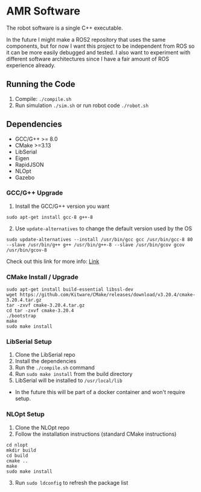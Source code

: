 
# AMR Software

The robot software is a single C++ executable.

In the future I might make a ROS2 repository that uses the same components, but for now I want this project to be independent from ROS so it can be more easily debugged and tested. I also want to experiment with different software architectures since I have a fair amount of ROS experience already.

## Running the Code
1. Compile: `./compile.sh`
2. Run simulation `./sim.sh` or run robot code `./robot.sh`

## Dependencies
* GCC/G++ >= 8.0
* CMake >=3.13 
* LibSerial
* Eigen
* RapidJSON
* NLOpt
* Gazebo

### GCC/G++ Upgrade
1. Install the GCC/G++ version you want
```
sudo apt-get install gcc-8 g++-8
```
2. Use `update-alternatives` to change the default version used by the OS
```
sudo update-alternatives --install /usr/bin/gcc gcc /usr/bin/gcc-8 80 --slave /usr/bin/g++ g++ /usr/bin/g++-8 --slave /usr/bin/gcov gcov /usr/bin/gcov-8
```

Check out this link for more info: [Link](https://linuxize.com/post/how-to-install-gcc-on-ubuntu-20-04/)

### CMake Install / Upgrade
```
sudo apt-get install build-essential libssl-dev
wget https://github.com/Kitware/CMake/releases/download/v3.20.4/cmake-3.20.4.tar.gz
tar -zxvf cmake-3.20.4.tar.gz
cd tar -zxvf cmake-3.20.4
./bootstrap
make
sudo make install
```

### LibSerial Setup
1. Clone the LibSerial repo
2. Install the dependencies
3. Run the `./compile.sh` command
4. Run `sudo make install` from the build directory
5. LibSerial will be installed to `/usr/local/lib`
- In the future this will be part of a docker container and won't require setup.


### NLOpt Setup
1. Clone the NLOpt repo
2. Follow the installation instructions (standard CMake instructions)
```
cd nlopt
mkdir build
cd build
cmake ..
make
sudo make install
```
3. Run `sudo ldconfig` to refresh the package list
